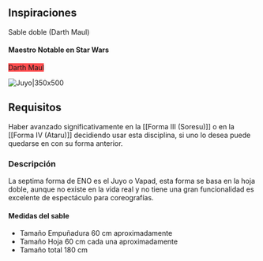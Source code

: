 ## Inspiraciones
Sable doble (Darth Maul)

#### Maestro Notable en Star Wars

<span style="background:#ff4d4f">Darth Maul</span>

![Juyo|350x500](Darth_Maul-557x855.png)

## Requisitos
Haber avanzado significativamente en la [[Forma III (Soresu)]] o en la [[Forma IV (Ataru)]] decidiendo usar esta disciplina, si uno lo desea puede quedarse en con su forma anterior.
### Descripción
La septima forma de ENO es el Juyo o Vapad, esta forma se basa en la hoja doble, aunque no existe en la vida real y no tiene una gran funcionalidad es excelente de espectáculo para coreografías.

#### Medidas del sable

- Tamaño Empuñadura 60 cm aproximadamente
- Tamaño Hoja 60 cm cada una aproximadamente
- Tamaño total 180 cm